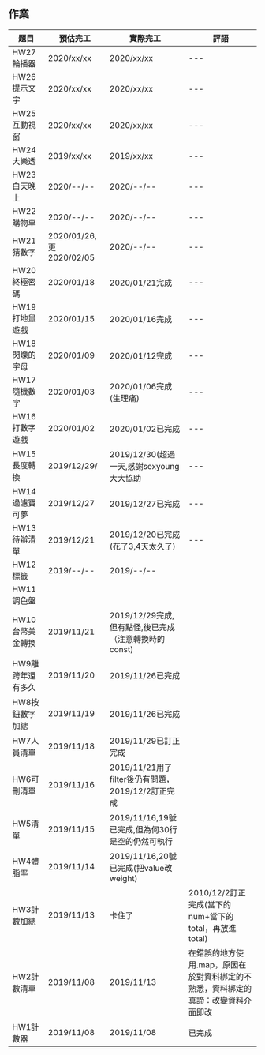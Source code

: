 ## 作業

|題目|預估完工|實際完工|評語|
|---|---|---|---|
|HW27輪播器|2020/xx/xx|2020/xx/xx|---|
|HW26提示文字|2020/xx/xx|2020/xx/xx|---|
|HW25互動視窗|2020/xx/xx|2020/xx/xx|---|
|HW24大樂透|2019/xx/xx|2019/xx/xx|---|
|HW23白天晚上|2020/--/--|2020/--/--|---|
|HW22購物車|2020/--/--|2020/--/--|---|
|HW21猜數字|2020/01/26,更2020/02/05|2020/--/--|---|
|HW20終極密碼|2020/01/18|2020/01/21完成|---|
|HW19打地鼠遊戲|2020/01/15|2020/01/16完成|---|
|HW18閃爍的字母|2020/01/09|2020/01/12完成|---|
|HW17隨機數字|2020/01/03|2020/01/06完成(生理痛)|---|
|HW16打數字遊戲|2020/01/02|2020/01/02已完成|---|
|HW15長度轉換|2019/12/29/|2019/12/30(超過一天,感謝sexyoung大大協助|---|
|HW14過濾寶可夢|2019/12/27|2019/12/27已完成|---|
|HW13待辦清單|2019/12/21|2019/12/20已完成(花了3,4天太久了)|---|
|HW12標籤|2019/--/--|2019/--/--||
|HW11調色盤||||
|HW10台幣美金轉換|2019/11/21|2019/12/29完成,但有點怪,後已完成（注意轉換時的const)||
|HW9離跨年還有多久|2019/11/20|2019/11/26已完成||
|HW8按鈕數字加總|2019/11/19|2019/11/26已完成||
|HW7人員清單|2019/11/18|2019/11/29已訂正完成|   |
|HW6可刪清單|2019/11/16|2019/11/21用了filter後仍有問題，2019/12/2訂正完成||
|HW5清單|2019/11/15|2019/11/16,19號已完成,但為何30行是空的仍然可執行  |   |
|HW4體脂率|2019/11/14|2019/11/16,20號已完成(把value改weight)|   |
|HW3計數加總|2019/11/13|卡住了|2010/12/2訂正完成(當下的num+當下的total，再放進total)|
|HW2計數清單|2019/11/08|2019/11/13|在錯誤的地方使用.map，原因在於對資料綁定的不熟悉，資料綁定的真諦：改變資料介面即改|
|HW1計數器|2019/11/08|2019/11/08|已完成|
